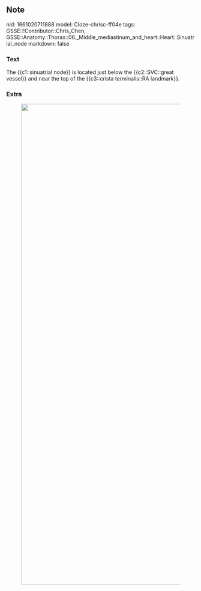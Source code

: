 ## Note
nid: 1661020711888
model: Cloze-chrisc-ff04e
tags: GSSE::!Contributor::Chris_Chen, GSSE::Anatomy::Thorax::06._Middle_mediastinum_and_heart::Heart::Sinuatrial_node
markdown: false

### Text
<div class='toggle'>
  The {{c1::sinuatrial node}} is located just below the
  {{c2::SVC::great vessel}} and near the top of the {{c3::crista
  terminalis::RA landmark}}.
</div>

### Extra
<figure id="f5aa65bb-8d2b-4ded-93ed-b68ea8011319" class="image">
  <a href= 
  "Sinuatrial%20node%2024c8337b5b2348989511cecbfbdc93c3/Untitled%201.png">
  <img style="width:1280px" src= 
  "58044a55a70d4db42288c8591fc693fb9e597658.png"></a>
</figure>
